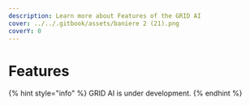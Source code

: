 ```yaml
---
description: Learn more about Features of the GRID AI
cover: ../../.gitbook/assets/baniere 2 (21).png
coverY: 0
---
```


# Features

{% hint style="info" %}
GRID AI is under development.
{% endhint %}
